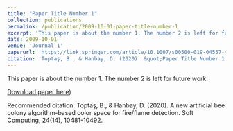 ```yaml
---
title: "Paper Title Number 1"
collection: publications
permalink: /publication/2009-10-01-paper-title-number-1
excerpt: 'This paper is about the number 1. The number 2 is left for future work.'
date: 2009-10-01
venue: 'Journal 1'
paperurl: 'https://link.springer.com/article/10.1007/s00500-019-04557-4'
citation: 'Toptaş, B., & Hanbay, D. (2020). &quot;Paper Title Number 1.&quot; <i>Journal 1</i>. 1(1).'
---
```

This paper is about the number 1. The number 2 is left for future work.

[Download paper here](https://link.springer.com/article/10.1007/s00500-019-04557-4))

Recommended citation: Toptaş, B., & Hanbay, D. (2020). A new artificial bee colony algorithm-based color space for fire/flame detection. Soft Computing, 24(14), 10481-10492.
